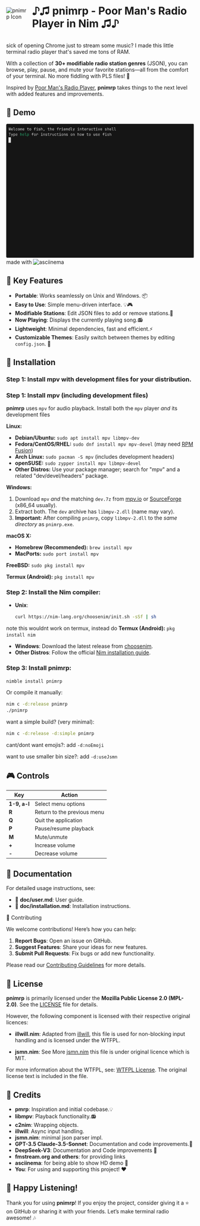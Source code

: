 <div style="display: flex; align-items: center;">
  <img src="https://github.com/bloomingchad/pnimrp/raw/main/web/ico.ico" alt="pnimrp Icon" width="90" style="margin-right: 10px;" />
  <h1>♪♫ pnimrp - Poor Man's Radio Player in Nim ♫♪</h1>
</div>

sick of opening Chrome just to stream some music?
I made this little terminal radio player that's saved me tons of RAM.

With a collection of **30+ modifiable radio station genres** (JSON),
you can browse, play, pause, and mute your favorite stations—all from
the comfort of your terminal. No more fiddling with PLS files! 🚀

Inspired by [Poor Man's Radio Player](https://github.com/hakerdefo/pmrp),
**pnimrp** takes things to the next level with added features and
improvements.

## 🎥 Demo

![pnimrp Demo](https://github.com/bloomingchad/pnimrp/raw/main/web/demo.gif)
made with ![asciinema](https://asciinema.org/)

## 🌟 Key Features

- **Portable**: Works seamlessly on Unix and Windows. 📦
- **Easy to Use**: Simple menu-driven interface. 💡🎮
- **Modifiable Stations**: Edit JSON files to add or remove stations.🔧
- **Now Playing**: Displays the currently playing song.📻
- **Lightweight**: Minimal dependencies, fast and efficient.⚡
- **Customizable Themes**: Easily switch between themes by editing `config.json`. 🎨

## 🚀 Installation

### Step 1: Install **mpv** with development files for your distribution.

### Step 1: Install **mpv** (including development files)

**pnimrp** uses `mpv` for audio playback.  Install both the `mpv` player *and*
  its development files

**Linux:**

*   **Debian/Ubuntu:**      `sudo apt install mpv libmpv-dev`
*   **Fedora/CentOS/RHEL:** `sudo dnf install mpv mpv-devel` (may need [RPM Fusion](https://rpmfusion.org/))
*   **Arch Linux:**         `sudo pacman -S mpv` (includes development headers)
*   **openSUSE:**           `sudo zypper install mpv libmpv-devel`
*   **Other Distros:** Use your package manager; search for "mpv" and a related "dev/devel/headers" package.

**Windows:**

1.  Download `mpv` *and* the matching `dev.7z` from [mpv.io](https://mpv.io/installation/) or [SourceForge](https://sourceforge.net/projects/mpv-player-windows/files/) (x86_64 usually).
2.  Extract both. The `dev` archive has `libmpv-2.dll` (name may vary).
3.  **Important:** After compiling `pnimrp`, copy `libmpv-2.dll` to the *same directory* as `pnimrp.exe`.

**macOS X:**
*   **Homebrew (Recommended):** `brew install mpv`
*    **MacPorts:** `sudo port install mpv`

**FreeBSD:**
`sudo pkg install mpv`

**Termux (Android):**
```pkg install mpv```

### Step 2: Install the Nim compiler:

- **Unix**:
  ```bash
  curl https://nim-lang.org/choosenim/init.sh -sSf | sh
  ```
note this wouldnt work on termux, instead do
**Termux (Android):**
```pkg install nim```

- **Windows**:
  Download the latest release from [choosenim](https://github.com/dom96/choosenim/releases).
- **Other Distros**:
  Follow the official [Nim installation guide](https://nim-lang.org/install.html).

### Step 3: Install **pnimrp**:
```bash
nimble install pnimrp
```

Or compile it manually:
```bash
nim c -d:release pnimrp
./pnimrp
```
want a simple build? (very minimal):
```bash
nim c -d:release -d:simple pnimrp
```

cant/dont want emojis?: add `-d:noEmoji`

want to use smaller bin size?: add `-d:useJsmn`

## 🎮 Controls

| Key          | Action                      |
| ------------ | --------------------------- |
| **1-9, a-l** | Select menu options         |
| **R**        | Return to the previous menu |
| **Q**        | Quit the application        |
| **P**        | Pause/resume playback       |
| **M**        | Mute/unmute                 |
| **+**        | Increase volume             |
| **-**        | Decrease volume             |

## 📖 Documentation

For detailed usage instructions, see:
- 📄 **doc/user.md**: User guide.
- 📄 **doc/installation.md**: Installation instructions.

🤝 Contributing

We welcome contributions! Here’s how you can help:

1. **Report Bugs**: Open an issue on GitHub.
2. **Suggest Features**: Share your ideas for new features.
3. **Submit Pull Requests**: Fix bugs or add new functionality.

Please read our [Contributing Guidelines](CONTRIBUTING.md) for more details.

## 📜 License

**pnimrp** is primarily licensed under the **Mozilla Public License 2.0 (MPL-2.0)**.
See the [LICENSE](LICENSE) file for details.

However, the following component is licensed with their respective original licences:
- **illwill.nim**: Adapted from [illwill](https://github.com/johnnovak/illwill),
  this file is used for non-blocking input handling and is licensed under the WTFPL.

- **jsmn.nim**: See More [jsmn.nim](https://github.com/OpenSystemsLab/jsmn.nim)
  this file is under original licence which is MIT.

For more information about the WTFPL, see: [WTFPL License](http://www.wtfpl.net/).
  The original license text is included in the file.

## 🙏 Credits

- **pmrp**: Inspiration and initial codebase.💡
- **libmpv**: Playback functionality.📻
- **c2nim**: Wrapping objects.
- **illwill**: Async input handling.
- **jsmn.nim**: minimal json parser impl.
- **GPT-3.5 Claude-3.5-Sonnet**: Documentation and code improvements.🤖
- **DeepSeek-V3**: Documentation and Code improvements 🥰
- **fmstream.org and others**: for providing links
- **asciinema**: for being able to show HD demo 🎥
- **You**: For using and supporting this project! ❤️

## 🎉 Happy Listening!

Thank you for using **pnimrp**! If you enjoy the project, consider giving
it a ⭐ on GitHub or sharing it with your friends.
Let’s make terminal radio awesome! 🎶

